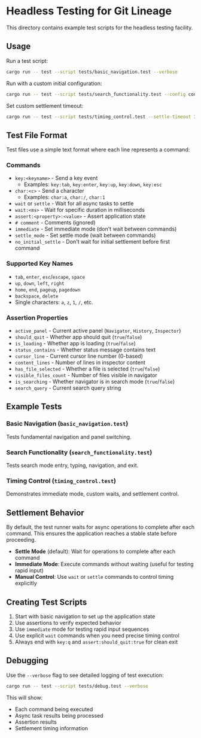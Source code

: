 # Headless Testing for Git Lineage

This directory contains example test scripts for the headless testing facility.

## Usage

Run a test script:
```bash
cargo run -- test --script tests/basic_navigation.test --verbose
```

Run with a custom initial configuration:
```bash
cargo run -- test --script tests/search_functionality.test --config config.json
```

Set custom settlement timeout:
```bash
cargo run -- test --script tests/timing_control.test --settle-timeout 10
```

## Test File Format

Test files use a simple text format where each line represents a command:

### Commands

- `key:<keyname>` - Send a key event
  - Examples: `key:tab`, `key:enter`, `key:up`, `key:down`, `key:esc`
- `char:<c>` - Send a character
  - Examples: `char:a`, `char:/`, `char:1`
- `wait` or `settle` - Wait for all async tasks to settle
- `wait:<ms>` - Wait for specific duration in milliseconds
- `assert:<property>:<value>` - Assert application state
- `# comment` - Comments (ignored)
- `immediate` - Set immediate mode (don't wait between commands)
- `settle_mode` - Set settle mode (wait between commands)
- `no_initial_settle` - Don't wait for initial settlement before first command

### Supported Key Names

- `tab`, `enter`, `esc`/`escape`, `space`
- `up`, `down`, `left`, `right`
- `home`, `end`, `pageup`, `pagedown`
- `backspace`, `delete`
- Single characters: `a`, `z`, `1`, `/`, etc.

### Assertion Properties

- `active_panel` - Current active panel (`Navigator`, `History`, `Inspector`)
- `should_quit` - Whether app should quit (`true`/`false`)
- `is_loading` - Whether app is loading (`true`/`false`)
- `status_contains` - Whether status message contains text
- `cursor_line` - Current cursor line number (0-based)
- `content_lines` - Number of lines in inspector content
- `has_file_selected` - Whether a file is selected (`true`/`false`)
- `visible_files_count` - Number of files visible in navigator
- `is_searching` - Whether navigator is in search mode (`true`/`false`)
- `search_query` - Current search query string

## Example Tests

### Basic Navigation (`basic_navigation.test`)
Tests fundamental navigation and panel switching.

### Search Functionality (`search_functionality.test`)
Tests search mode entry, typing, navigation, and exit.

### Timing Control (`timing_control.test`)
Demonstrates immediate mode, custom waits, and settlement control.

## Settlement Behavior

By default, the test runner waits for async operations to complete after each command. This ensures the application reaches a stable state before proceeding.

- **Settle Mode** (default): Wait for operations to complete after each command
- **Immediate Mode**: Execute commands without waiting (useful for testing rapid input)
- **Manual Control**: Use `wait` or `settle` commands to control timing explicitly

## Creating Test Scripts

1. Start with basic navigation to set up the application state
2. Use assertions to verify expected behavior
3. Use `immediate` mode for testing rapid input sequences
4. Use explicit `wait` commands when you need precise timing control
5. Always end with `key:q` and `assert:should_quit:true` for clean exit

## Debugging

Use the `--verbose` flag to see detailed logging of test execution:

```bash
cargo run -- test --script tests/debug.test --verbose
```

This will show:
- Each command being executed
- Async task results being processed
- Assertion results
- Settlement timing information